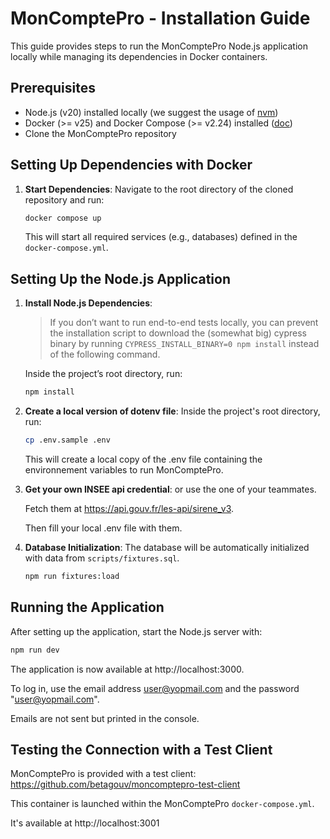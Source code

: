 # MonComptePro - Installation Guide

This guide provides steps to run the MonComptePro Node.js application locally while managing its dependencies in Docker containers.

## Prerequisites

- Node.js (v20) installed locally (we suggest the usage of [nvm](https://github.com/nvm-sh/nvm))
- Docker (>= v25) and Docker Compose (>= v2.24) installed ([doc](https://docs.docker.com/engine/install/))
- Clone the MonComptePro repository

## Setting Up Dependencies with Docker

1. **Start Dependencies**: Navigate to the root directory of the cloned repository and run:

   ```bash
   docker compose up
   ```

   This will start all required services (e.g., databases) defined in the `docker-compose.yml`.

## Setting Up the Node.js Application

1. **Install Node.js Dependencies**:

   > If you don’t want to run end-to-end tests locally, you can prevent the installation script to download the (somewhat big) cypress binary by running `CYPRESS_INSTALL_BINARY=0 npm install` instead of the following command.

   Inside the project’s root directory, run:

   ```bash
   npm install
   ```

2. **Create a local version of dotenv file**: Inside the project's root directory, run:

   ```bash
   cp .env.sample .env
   ```

   This will create a local copy of the .env file containing the environnement variables to run MonComptePro.

3. **Get your own INSEE api credential**: or use the one of your teammates.

   Fetch them at https://api.gouv.fr/les-api/sirene_v3.

   Then fill your local .env file with them.

4. **Database Initialization**: The database will be automatically initialized with data from `scripts/fixtures.sql`.

   ```bash
   npm run fixtures:load
   ```

## Running the Application

After setting up the application, start the Node.js server with:

```bash
npm run dev
```

The application is now available at http://localhost:3000.

To log in, use the email address user@yopmail.com and the password "user@yopmail.com".

Emails are not sent but printed in the console.

## Testing the Connection with a Test Client

MonComptePro is provided with a test client: https://github.com/betagouv/moncomptepro-test-client

This container is launched within the MonComptePro `docker-compose.yml`.

It's available at http://localhost:3001
